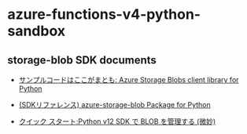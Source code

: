 # azure-functions-v4-python-sandbox



## storage-blob SDK documents

- [サンプルコードはここがまとも: Azure Storage Blobs client library for Python](https://docs.microsoft.com/ja-JP/azure/developer/python/sdk/storage/storage-blob-readme)

- [(SDKリファレンス) azure-storage-blob Package for Python](https://docs.microsoft.com/en-us/python/api/azure-storage-blob/?view=azure-python)

- [クイック スタート:Python v12 SDK で BLOB を管理する (微妙)](https://docs.microsoft.com/ja-jp/azure/storage/blobs/storage-quickstart-blobs-python)
